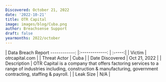 ```yaml
---
Discovered: October 21, 2022
date: '2022-10-21'
title: OTR Capital
image: images/blog/Cuba.png
author: Breachsense Support
draft: false
yearmonths: 2022/october
---
```



| Data Breach Report
------------:     |:-------------:    | :-----:|
| Victim      | otrcapital.com      | 
| Threat Actor      | Cuba      | 
| Date Discovered      | Oct 21, 2022      | 
| Description      | OTR Capital is a company that offers factoring services to a range of industries including, construction & manufacturing, government contracting, staffing & payroll.      | 
| Leak Size      | N/A      | 

